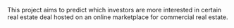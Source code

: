 This project aims to predict which investors are more interested in certain real estate deal hosted on an online marketplace for commercial real estate. 
